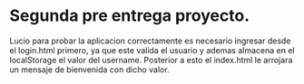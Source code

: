 # Segunda pre entrega proyecto.

Lucio para probar la aplicacion correctamente es necesario ingresar desde el login.html primero, ya que este valida el usuario y
ademas almacena en el localStorage el valor del username. Posterior a esto el index.html le arrojara un mensaje de bienvenida
con dicho valor.